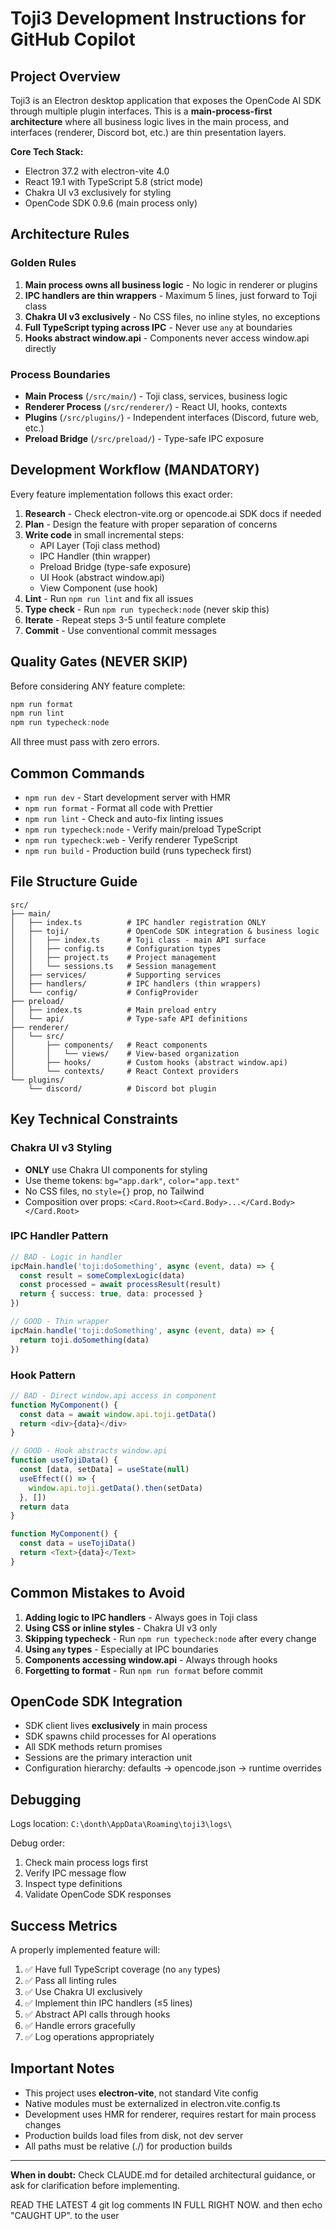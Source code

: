 # Toji3 Development Instructions for GitHub Copilot

## Project Overview

Toji3 is an Electron desktop application that exposes the OpenCode AI SDK through multiple plugin interfaces. This is a **main-process-first architecture** where all business logic lives in the main process, and interfaces (renderer, Discord bot, etc.) are thin presentation layers.

**Core Tech Stack:**

- Electron 37.2 with electron-vite 4.0
- React 19.1 with TypeScript 5.8 (strict mode)
- Chakra UI v3 exclusively for styling
- OpenCode SDK 0.9.6 (main process only)

## Architecture Rules

### Golden Rules

1. **Main process owns all business logic** - No logic in renderer or plugins
2. **IPC handlers are thin wrappers** - Maximum 5 lines, just forward to Toji class
3. **Chakra UI v3 exclusively** - No CSS files, no inline styles, no exceptions
4. **Full TypeScript typing across IPC** - Never use `any` at boundaries
5. **Hooks abstract window.api** - Components never access window.api directly

### Process Boundaries

- **Main Process** (`/src/main/`) - Toji class, services, business logic
- **Renderer Process** (`/src/renderer/`) - React UI, hooks, contexts
- **Plugins** (`/src/plugins/`) - Independent interfaces (Discord, future web, etc.)
- **Preload Bridge** (`/src/preload/`) - Type-safe IPC exposure

## Development Workflow (MANDATORY)

Every feature implementation follows this exact order:

1. **Research** - Check electron-vite.org or opencode.ai SDK docs if needed
2. **Plan** - Design the feature with proper separation of concerns
3. **Write code** in small incremental steps:
   - API Layer (Toji class method)
   - IPC Handler (thin wrapper)
   - Preload Bridge (type-safe exposure)
   - UI Hook (abstract window.api)
   - View Component (use hook)
4. **Lint** - Run `npm run lint` and fix all issues
5. **Type check** - Run `npm run typecheck:node` (never skip this)
6. **Iterate** - Repeat steps 3-5 until feature complete
7. **Commit** - Use conventional commit messages

## Quality Gates (NEVER SKIP)

Before considering ANY feature complete:

```powershell
npm run format
npm run lint
npm run typecheck:node
```

All three must pass with zero errors.

## Common Commands

- `npm run dev` - Start development server with HMR
- `npm run format` - Format all code with Prettier
- `npm run lint` - Check and auto-fix linting issues
- `npm run typecheck:node` - Verify main/preload TypeScript
- `npm run typecheck:web` - Verify renderer TypeScript
- `npm run build` - Production build (runs typecheck first)

## File Structure Guide

```
src/
├── main/
│   ├── index.ts          # IPC handler registration ONLY
│   ├── toji/             # OpenCode SDK integration & business logic
│   │   ├── index.ts      # Toji class - main API surface
│   │   ├── config.ts     # Configuration types
│   │   ├── project.ts    # Project management
│   │   └── sessions.ts   # Session management
│   ├── services/         # Supporting services
│   ├── handlers/         # IPC handlers (thin wrappers)
│   └── config/           # ConfigProvider
├── preload/
│   ├── index.ts          # Main preload entry
│   └── api/              # Type-safe API definitions
├── renderer/
│   └── src/
│       ├── components/   # React components
│       │   └── views/    # View-based organization
│       ├── hooks/        # Custom hooks (abstract window.api)
│       └── contexts/     # React Context providers
└── plugins/
    └── discord/          # Discord bot plugin
```

## Key Technical Constraints

### Chakra UI v3 Styling

- **ONLY** use Chakra UI components for styling
- Use theme tokens: `bg="app.dark"`, `color="app.text"`
- No CSS files, no `style={}` prop, no Tailwind
- Composition over props: `<Card.Root><Card.Body>...</Card.Body></Card.Root>`

### IPC Handler Pattern

```typescript
// BAD - Logic in handler
ipcMain.handle('toji:doSomething', async (event, data) => {
  const result = someComplexLogic(data)
  const processed = await processResult(result)
  return { success: true, data: processed }
})

// GOOD - Thin wrapper
ipcMain.handle('toji:doSomething', async (event, data) => {
  return toji.doSomething(data)
})
```

### Hook Pattern

```typescript
// BAD - Direct window.api access in component
function MyComponent() {
  const data = await window.api.toji.getData()
  return <div>{data}</div>
}

// GOOD - Hook abstracts window.api
function useTojiData() {
  const [data, setData] = useState(null)
  useEffect(() => {
    window.api.toji.getData().then(setData)
  }, [])
  return data
}

function MyComponent() {
  const data = useTojiData()
  return <Text>{data}</Text>
}
```

## Common Mistakes to Avoid

1. **Adding logic to IPC handlers** - Always goes in Toji class
2. **Using CSS or inline styles** - Chakra UI v3 only
3. **Skipping typecheck** - Run `npm run typecheck:node` after every change
4. **Using `any` types** - Especially at IPC boundaries
5. **Components accessing window.api** - Always through hooks
6. **Forgetting to format** - Run `npm run format` before commit

## OpenCode SDK Integration

- SDK client lives **exclusively** in main process
- SDK spawns child processes for AI operations
- All SDK methods return promises
- Sessions are the primary interaction unit
- Configuration hierarchy: defaults → opencode.json → runtime overrides

## Debugging

Logs location: `C:\donth\AppData\Roaming\toji3\logs\`

Debug order:

1. Check main process logs first
2. Verify IPC message flow
3. Inspect type definitions
4. Validate OpenCode SDK responses

## Success Metrics

A properly implemented feature will:

1. ✅ Have full TypeScript coverage (no `any` types)
2. ✅ Pass all linting rules
3. ✅ Use Chakra UI exclusively
4. ✅ Implement thin IPC handlers (≤5 lines)
5. ✅ Abstract API calls through hooks
6. ✅ Handle errors gracefully
7. ✅ Log operations appropriately

## Important Notes

- This project uses **electron-vite**, not standard Vite config
- Native modules must be externalized in electron.vite.config.ts
- Development uses HMR for renderer, requires restart for main process changes
- Production builds load files from disk, not dev server
- All paths must be relative (./) for production builds

---

**When in doubt:** Check CLAUDE.md for detailed architectural guidance, or ask for clarification before implementing.

<critical>
 READ THE LATEST 4 git log comments IN FULL RIGHT NOW. and then echo "CAUGHT UP". to the user
</critical>
